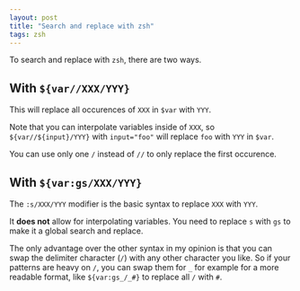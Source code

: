 ```yaml
---
layout: post
title: "Search and replace with zsh"
tags: zsh
---
```


To search and replace with `zsh`, there are two ways.

## With `${var//XXX/YYY}`

This will replace all occurences of `XXX` in `$var` with `YYY`. 

Note that you
can interpolate variables inside of `XXX`, so `${var//${input}/YYY}` with
`input="foo"` will replace `foo` with `YYY` in `$var`.

You can use only one `/` instead of `//` to only replace the first occurence.


## With `${var:gs/XXX/YYY}`

The `:s/XXX/YYY` modifier is the basic syntax to replace `XXX` with `YYY`.

It **does not** allow for interpolating variables. You need to replace `s` with
`gs` to make it a global search and replace.

The only advantage over the other syntax in my opinion is that you can swap the
delimiter character (`/`) with any other character you like. So if your patterns
are heavy on `/`, you can swap them for `_` for example for a more readable
format, like `${var:gs_/_#}` to replace all `/` with `#`.
